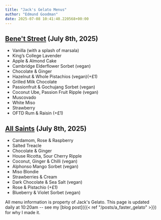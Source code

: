 ```yaml
---
title: "Jack's Gelato Menus"
author: "Edmund Goodman"
date: 2025-07-08 10:41:40.220568+00:00
---
```


## [Bene't Street](https://www.jacksgelato.com/bene-t-street-menu) (July 8th, 2025)

- Vanilla (with a splash of marsala)
- King’s College Lavender
- Apple & Almond Cake
- Cambridge Elderflower Sorbet (vegan)
- Chocolate & Ginger
- Hazelnut & Whole Pistachios (vegan)(+£1)
- Grilled Milk Chocolate
- Passionfruit & Gochujang Sorbet (vegan)
- Coconut Ube, Passion Fruit Ripple (vegan)
- Muscovado
- White Miso
- Strawberry
- OFTD Rum & Raisin (+£1)


## [All Saints](https://www.jacksgelato.com/all-saints-menu) (July 8th, 2025)

- Cardamom, Rose & Raspberry
- Salted Treacle
- Chocolate & Ginger
- House Ricotta, Sour Cherry Ripple
- Coconut, Ginger & Chilli (vegan)
- Alphonso Mango Sorbet (vegan)
- Miso Blondie
- Strawberries & Cream
- Dark Chocolate & Sea Salt (vegan)
- Rose & Pistachio (+£1)
- Blueberry & Violet Sorbet (vegan)

All menu information is property of Jack's Gelato. This page is
updated daily at 10:20am -- see my
[blog post]({{< ref "/posts/a_faster_gelato" >}}) for why I made it.
